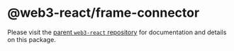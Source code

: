 # @web3-react/frame-connector

Please visit the [parent `web3-react` repository](https://github.com/starcoinorg/starswap-web3) for documentation and details on this package.
